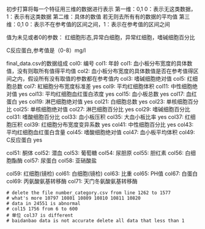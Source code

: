 初步打算将每一个特征用三维的数据进行表示
第一维：0,1     0：表示无这类数据，1：表示有这类数据
第二维：具体的数值   若无则去所有有的数据的平均值
第三维：0,1     0：表示不在参考值的区间之间，1：表示在参考值的区间之间

值为未见或者0的参数：
红细胞形态,异常白细胞，异常红细胞，嗜碱细胞百分比

C反应蛋白,参考值是（0-8）mg/l

final_data.csv的数据组成
col0:   编号
col1:   年龄
col1:   血小板分布宽度的具体数值，没有则取所有值得平均值
col2:   血小板分布宽度的具体数值是否在参考值得区间之内，假设所有没有取值的参数都在参考值内
col3:     嗜碱细胞绝对值
col5:    红细胞总数
col7:   紅細胞分布宽度标准差  yes
col9:   平均红细胞体积
col11:   中性细胞绝对值    yes
col13:   平均红细胞血红蛋白浓度    yes
col15:  血小板总数   yes
col17:  血红蛋白   yes
col19:  淋巴细胞绝对值   yes
col21:  白细胞总数    yes
col23:  单核细胞百分比
col25:  单核细胞绝对值
col27:  淋巴细胞百分比   yes
col29:  嗜碱细胞百分比
col31:  嗜酸细胞百分比
col33:  血小板压积
col35:  大血小板比率  yes
col37:  红细胞压积
col39:  红细胞分布宽度变异系数   yes
col41:  中性细胞百分比   yes
col43:  平均红细胞血红蛋白含量
col45:  嗜酸细胞绝对值
col47:  血小板平均体积
col49:  C反应蛋白   yes

col51:  酮体
col52:  潜血
col53:  葡萄糖
col54:  尿胆原
col55:  胆红素
col56:  白细胞酯酶
col57:  尿蛋白
col58:  亚硝酸盐

col59:  红细胞(镜检)
col61:  白细胞(镜检)
col63:  比重
col65:  PH值
col67:  白蛋白
col69:  丙氨酸氨基转移酶
col71:  天门冬氨酸氨基转移酶



    # delete the file number_category.csv from line 1262 to 1577
    # what's more 10797 10801 10809 10810 10811 10820
    # data in 24551 is abnormal
    # col15 1756 from 6 to 600
    # 单位 col37 is different
    # baidanbao data is not accurate delete all data that less than 1

